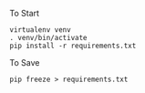 To Start

```
virtualenv venv
. venv/bin/activate
pip install -r requirements.txt
```

To Save
```
pip freeze > requirements.txt
```
